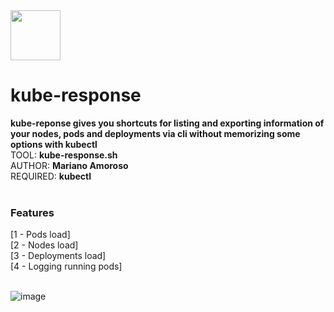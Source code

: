 <img src="https://user-images.githubusercontent.com/8485060/147371446-fbd3621e-6d52-48c7-ae96-9ef55a35bd82.png" width=80 height=80/>
<h1>kube-response</h1>
<b>kube-reponse gives you shortcuts for listing and exporting information of your nodes, pods and deployments via cli without memorizing some options with kubectl</b><br>
TOOL: <b>kube-response.sh</b><br>
AUTHOR: <b>Mariano Amoroso</b><br>
REQUIRED: <b>kubectl</b><br>
<br>
<h3>Features</h3>
[1 - Pods load] <br>
[2 - Nodes load] <br>
[3 - Deployments load] <br>
[4 - Logging running pods]<br>
<br>

![image](https://user-images.githubusercontent.com/8485060/128103363-7666a825-1b1b-47c5-bfa8-d7636c49f7bd.png)



